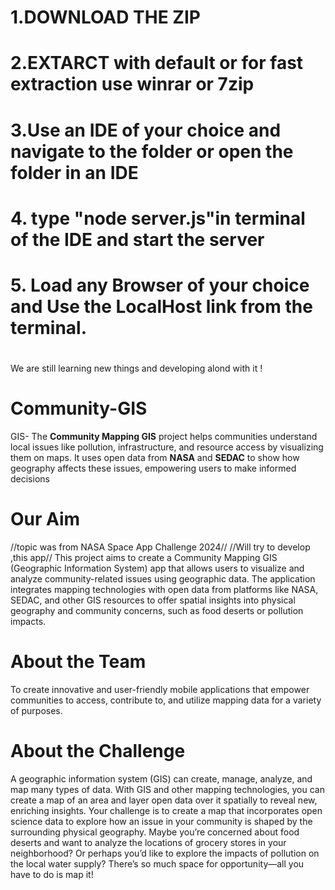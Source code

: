 # ###########################
 # 1.DOWNLOAD THE ZIP
 # 2.EXTARCT with default or for fast extraction use winrar or 7zip
 # 3.Use an IDE of your choice and navigate to the folder or open the folder in an IDE
 # 4. type "node server.js"in terminal of the IDE and start the server 
 # 5. Load any Browser of your choice and Use the LocalHost link  from the terminal.
# ##########################

We are still learning new things and developing alond with it !

# Community-GIS

GIS- The **Community Mapping GIS** project helps communities understand local issues like pollution, infrastructure, and
resource access by visualizing them on maps. It uses open data from **NASA** and **SEDAC** to show how geography affects these issues,
empowering users to make informed decisions
 
# Our Aim
//topic was from NASA Space App Challenge 2024//
//Will try to develop ,this app// 
This project aims to create a Community Mapping GIS (Geographic Information System) app that
allows users to visualize and analyze community-related issues using geographic data. 
The application integrates mapping technologies with open data from platforms like NASA, SEDAC, 
and other GIS resources to offer spatial insights into physical geography and community concerns, 
such as food deserts or pollution impacts.

# About the Team
To create innovative and user-friendly mobile applications that empower communities to access,
contribute to, and utilize mapping data for a variety of purposes.

# About the Challenge
A geographic information system (GIS) can create, manage, analyze, and map many types of data.
With GIS and other mapping technologies, you can create a map of an area and layer open data over it spatially to reveal new, enriching insights.
Your challenge is to create a map that incorporates open science data to explore how an issue in your community is shaped by the surrounding physical geography.
Maybe you’re concerned about food deserts and want to analyze the locations of grocery stores in your neighborhood?
Or perhaps you’d like to explore the impacts of pollution on the local water supply? 
There’s so much space for opportunity—all you have to do is map it!
